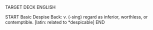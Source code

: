TARGET DECK
ENGLISH

START
Basic
Despise
Back: v. (-sing) regard as inferior, worthless, or contemptible. [latin: related to *despicable]
END
